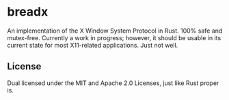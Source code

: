 # breadx

An implementation of the X Window System Protocol in Rust. 100% safe and mutex-free. Currently a work in progress; however, it should be usable in its current state for most X11-related applications. Just not well.

## License

Dual licensed under the MIT and Apache 2.0 Licenses, just like Rust proper is.
